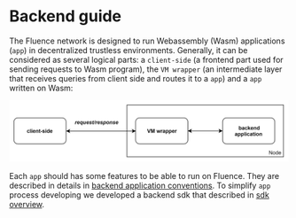# Backend guide

The Fluence network is designed to run Webassembly (Wasm) applications (`app`) in decentralized trustless environments. Generally, it can be considered as several logical parts: a `client-side` (a frontend part used for sending requests to Wasm program), the `VM wrapper` (an intermediate layer that receives queries from client side and routes it to a `app`) and a `app` written on Wasm:

<p align="center">
  <img src="images/arch_overview.png" alt="Fluence arch overview" width="700px"/>
</p>

Each `app` should has some features to be able to run on Fluence. They are described in details in [backend application conventions](./app_conventions.md). To simplify `app` process developing we developed a backend sdk that described in [sdk overview](./sdk_overview.md).
